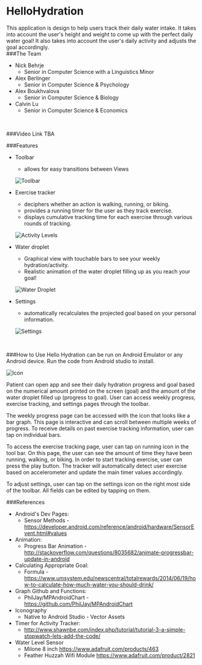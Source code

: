 # HelloHydration
This application is design to help users track their daily water intake. 
It takes into account the user's height and weight to come up with the perfect daily water goal!
It also takes into account the user's daily activity and adjusts the goal accordingly.
<br>
###The Team
* Nick Behrje
  * Senior in Computer Science with a Linguistics Minor
* Alex Berlinger
  * Senior in Computer Science & Psychology
* Alex Boukhvalova
   * Senior in Computer Science & Biology
* Calvin Lu
   * Senior in Computer Science & Economics
<br>

###Video Link
TBA

###Features
* Toolbar
  * allows for easy transitions between Views
  
  ![Toolbar](https://github.com/alexisfat/HelloHydration/blob/master/screenshots/Toolbar.png)
* Exercise tracker
  * deciphers whether an action is walking, running, or biking.
  * provides a running timer for the user as they track exercise.
  * displays cumulative tracking time for each exercise through various rounds of tracking.
  
  ![Activity Levels](https://github.com/alexisfat/HelloHydration/blob/master/screenshots/Activity_levels.png)
* Water droplet
  * Graphical view with touchable bars to see your weekly hydration/activity.
  * Realistic animation of the water droplet filling up as you reach your goal!
  
  ![Water Droplet](https://github.com/alexisfat/HelloHydration/blob/master/screenshots/Hydration.png)
* Settings
  * automatically recalculates the projected goal based on your personal information.
  
  ![Settings](https://github.com/alexisfat/HelloHydration/blob/master/screenshots/Settings.png)

  
<br>

###How to Use
Hello Hydration can be run on Android Emulator or any Android device. Run the code from Android studio to install.

![Icon](https://github.com/alexisfat/HelloHydration/blob/master/app/src/main/res/mipmap-xxxhdpi/hh.png)

Patient can open app and see their daily hydration progress and goal based on the numerical amount printed on the screen (goal) and the amount of the water droplet filled up (progress to goal). User can access weekly progress, exercise tracking, and settings pages through the toolbar. 

The weekly progress page can be accessed with the icon that looks like a bar graph. This page is interactive and can scroll between multiple weeks of progress. To receive details on past exercise tracking information, user can tap on individual bars. 

To access the exercise tracking page, user can tap on running icon in the tool bar. On this page, the user can see the amount of time they have been running, walking, or biking. In order to start tracking exercise, user can press the play button. The tracker will automatically detect user exercise based on accelerometer and update the main timer values accordingly.

To adjust settings, user can tap on the settings icon on the right most side of the toolbar. All fields can be edited by tapping on them.

###References
* Android's Dev Pages: 
  * Sensor Methods - https://developer.android.com/reference/android/hardware/SensorEvent.html#values
* Animation:
  * Progress Bar Animation - http://stackoverflow.com/questions/8035682/animate-progressbar-update-in-android
* Calculating Appropriate Goal:
  * Formula - https://www.umsystem.edu/newscentral/totalrewards/2014/06/19/how-to-calculate-how-much-water-you-should-drink/
* Graph Github and Functions:  
  * PhilJay/MPAndroidChart - https://github.com/PhilJay/MPAndroidChart
* Iconography 
  * Native to Android Studio - Vector Assets
* Timer for Activity Tracker:
  * http://www.shawnbe.com/index.php/tutorial/tutorial-3-a-simple-stopwatch-lets-add-the-code/
* Water Level Sensor
  * Milone 8 inch https://www.adafruit.com/products/463
  * Feather Huzzah Wifi Module https://www.adafruit.com/product/2821
<br>
